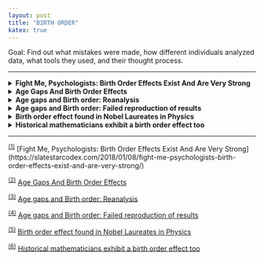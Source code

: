 ```yaml
---
layout: post
title: "BIRTH ORDER"
katex: true
---
```

Goal: Find out what mistakes were made, how different individuals analyzed data, what tools they used, and their thought process.
<hr>


<details class="collapse-box"><summary class="collapse-box-title"><b>Fight Me, Psychologists: Birth Order Effects Exist And Are Very Strong</b></summary><div markdown="1"><p class="collapse-box-source"><a href="#s1">[SOURCE]</a></p>
<hr>
- "…and a full 2118 of those were the older of the two. That’s 71.4%. p ≤ 0.00000001."
  - How does this number come up?
  - 7,248 is the total of which 2118 only have 1 sibiling.
  - This is a 

- "The same effect occurs in sibships of other sizes. Of the 1884 respondents from families with three children (n = 1884), 56.8% are the oldest, compared to predicted 33%. In families with four children (n = 765), 48.2% are the oldest, compared to predicted 25%."

- 
<hr>
<p class="collapse-box-p">END</p></div></details>



<details class="collapse-box"><summary class="collapse-box-title"><b>Age Gaps And Birth Order Effects</b></summary><div markdown="1"><p class="collapse-box-source"><a href="#s2">[SOURCE]</a></p><hr>

- N/A
<hr>

<p class="collapse-box-p">END</p></div></details>



<details class="collapse-box"><summary class="collapse-box-title"><b>Age gaps and Birth order: Reanalysis</b></summary><div markdown="1"><p class="collapse-box-source"><a href="#s3">[SOURCE]</a></p><hr>

- N/A
<hr>

<p class="collapse-box-p">END</p></div></details>



<details class="collapse-box"><summary class="collapse-box-title"><b>Age gaps and Birth order: Failed reproduction of results</b></summary><div markdown="1"><p class="collapse-box-source"><a href="#s4">[SOURCE]</a></p><hr>

- N/A
<hr>

<p class="collapse-box-p">END</p></div></details>



<details class="collapse-box"><summary class="collapse-box-title"><b>Birth order effect found in Nobel Laureates in Physics</b></summary><div markdown="1"><p class="collapse-box-source"><a href="#s5">[SOURCE]</a></p><hr>

- N/A
<hr>

<p class="collapse-box-p">END</p></div></details>




<details class="collapse-box"><summary class="collapse-box-title"><b>Historical mathematicians exhibit a birth order effect too</b></summary><div markdown="1"><p class="collapse-box-source"><a href="#s6">[SOURCE]</a></p><hr>

- N/A
<hr>

<p class="collapse-box-p">END</p></div></details>


<hr>
<sup id="s1"><a href="#s1">(1)</a></sup>
[Fight Me, Psychologists: Birth Order Effects Exist And Are Very Strong](https://slatestarcodex.com/2018/01/08/fight-me-psychologists-birth-order-effects-exist-and-are-very-strong/)

<sup id="s2"><a href="#s2">(2)</a></sup>
[Age Gaps And Birth Order Effects](https://slatestarcodex.com/2019/05/14/age-gaps-and-birth-order-effects/)

<sup id="s3"><a href="#s3">(3)</a></sup>
[Age gaps and Birth order: Reanalysis](https://www.lesswrong.com/posts/YnXd7zfGGZfMD9QtA/age-gaps-and-birth-order-reanalysis)

<sup id="s4"><a href="#s4">(4)</a></sup>
[Age gaps and Birth order: Failed reproduction of results](https://www.lesswrong.com/posts/uZEeqmeFjs3nmawn7/age-gaps-and-birth-order-failed-reproduction-of-results)

<sup id="s5"><a href="#s5">(5)</a></sup>
[Birth order effect found in Nobel Laureates in Physics](https://www.lesswrong.com/posts/QTLTic5nZ2DaBtoCv/birth-order-effect-found-in-nobel-laureates-in-physics)

<sup id="s6"><a href="#s6">(6)</a></sup>
[Historical mathematicians exhibit a birth order effect too](https://www.lesswrong.com/posts/tj8QP2EFdP8p54z6i/historical-mathematicians-exhibit-a-birth-order-effect-too)

[jekyll-docs]: http://jekyllrb.com/docs/home
[jekyll-gh]:   https://github.com/jekyll/jekyll
[jekyll-talk]: https://talk.jekyllrb.com/
